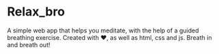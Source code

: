 # Relax_bro
A simple web app that helps you meditate, with the help of a guided breathing exercise.
Created with ❤, as well as html, css and js.
Breath in and breath out!
